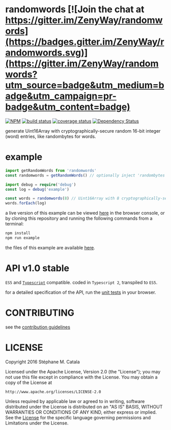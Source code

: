 # randomwords [![Join the chat at https://gitter.im/ZenyWay/randomwords](https://badges.gitter.im/ZenyWay/randomwords.svg)](https://gitter.im/ZenyWay/randomwords?utm_source=badge&utm_medium=badge&utm_campaign=pr-badge&utm_content=badge)
[![NPM](https://nodei.co/npm/randomwords.png?compact=true)](https://nodei.co/npm/randomwords/)
[![build status](https://travis-ci.org/ZenyWay/randomwords.svg?branch=master)](https://travis-ci.org/ZenyWay/randomwords)
[![coverage status](https://coveralls.io/repos/github/ZenyWay/randomwords/badge.svg?branch=master)](https://coveralls.io/github/ZenyWay/randomwords)
[![Dependency Status](https://gemnasium.com/badges/github.com/ZenyWay/randomwords.svg)](https://gemnasium.com/github.com/ZenyWay/randomwords)

generate Uint16Array with cryptographically-secure random 16-bit integer (word) entries, like randombytes for words.

# <a name="example"></a> example
```ts
import getRandomWords from 'randomwords'
const randomwords = getRandomWords() // optionally inject 'randombytes' replacement with { randombytes: replacement }

import debug = require('debug')
const log = debug('example')

const words = randomwords(8) // Uint16Array with 8 cryptographically-secure random entries
words.forEach(log)
```

a live version of this example can be viewed [here](https://cdn.rawgit.com/ZenyWay/randomwords/v1.0.0/spec/example/index.html)
in the browser console,
or by cloning this repository and running the following commands from a terminal:
```bash
npm install
npm run example
```
the files of this example are available [here](./spec/example).

# <a name="api"></a> API v1.0 stable
`ES5` and [`Typescript`](http://www.typescriptlang.org/) compatible.
coded in `Typescript 2`, transpiled to `ES5`.

for a detailed specification of the API,
run the [unit tests](https://cdn.rawgit.com/ZenyWay/randomwords/v1.0.0/spec/web/index.html)
in your browser.

# <a name="contributing"></a> CONTRIBUTING
see the [contribution guidelines](./CONTRIBUTING.md)

# <a name="license"></a> LICENSE
Copyright 2016 Stéphane M. Catala

Licensed under the Apache License, Version 2.0 (the "License");
you may not use this file except in compliance with the License.
You may obtain a copy of the License at

    http://www.apache.org/licenses/LICENSE-2.0

Unless required by applicable law or agreed to in writing, software
distributed under the License is distributed on an "AS IS" BASIS,
WITHOUT WARRANTIES OR CONDITIONS OF ANY KIND, either express or implied.
See the [License](./LICENSE) for the specific language governing permissions and
Limitations under the License.
